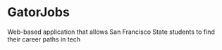 # GatorJobs
 Web-based application that allows San Francisco State students to find their career paths in tech
